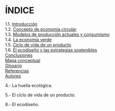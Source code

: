 # ÍNDICE

1.1. [Introducción](1.1.introduccion.md)  
1.2. [Concepto de economía circular](1.2.concepto_economía_circular.md)  
1.3. [Modelos de producción actuales y consumismo](1.3.modelos_produccion.md)    
1.4. [La economía verde](1.4.economíaverde.md)  
1.5. [Ciclo de vida de un producto](1.5.ciclo_vida.md)  
1.6. [El ecodiseño y las estrategias sostenibles](1.6.ecodiseno.md)  
[Conclusiones](conclusiones.md)  
[Mapa conceptual](mapa_conceptual.md)  
[Glosario](glosario.md)  
[Referencias](referencias.md)  
[Autores](autores.md)  



4.- La huella ecológica.

5.- El ciclo de vida de un producto.

8.- El ecodiseño.
